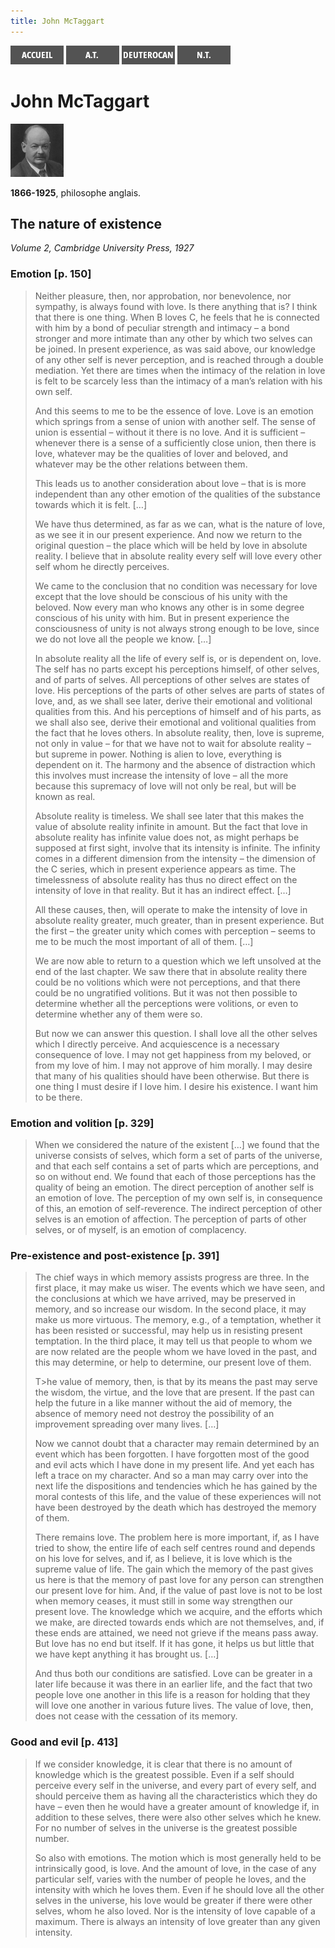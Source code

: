 ```yaml
---
title: John McTaggart
---
```

[<img src="/images/accueil.png">](/)
[<img src="/images/ancientestament.png">](/pages/ancientestament.html)
[<img src="/images/deuterocanoniques.png">](/pages/deuterocanoniques.html)
[<img src="/images/nouveautestament.png">](/pages/nouveautestament.html)

# John McTaggart

[<img src="/images/johnmctaggart.png">](https://fr.wikipedia.org/wiki/J._M._E._McTaggart)

**1866-1925**, philosophe anglais.


## The nature of existence <a name="arkhe"></a>
*Volume 2, Cambridge University Press, 1927*

### Emotion [p. 150]

>Neither pleasure, then, nor approbation, nor benevolence, nor sympathy, is always found with love. Is there anything that is? I think that there is one thing. When B loves C, he feels that he is connected with him by a bond of peculiar strength and intimacy – a bond stronger and more intimate than any other by which two selves can be joined. In present experience, as was said above, our knowledge of any other self is never perception, and is reached through a double mediation. Yet there are times when the intimacy of the relation in love is felt to be scarcely less than the intimacy of a man’s relation with his own self.
>
>And this seems to me to be the essence of love. Love is an emotion which springs from a sense of union with another self. The sense of union is essential – without it there is no love. And it is sufficient – whenever there is a sense of a sufficiently close union, then there is love, whatever may be the qualities of lover and beloved, and whatever may be the other relations between them.
>
>This leads us to another consideration about love – that is is more independent than any other emotion of the qualities of the substance towards which it is felt. […]
>
>We have thus determined, as far as we can, what is the nature of love, as we see it in our present experience. And now we return to the original question – the place which will be held by love in absolute reality. I believe that in absolute reality every self will love every other self whom he directly perceives.
>
>We came to the conclusion that no condition was necessary for love except that the love should be conscious of his unity with the beloved. Now every man who knows any other is in some degree conscious of his unity with him. But in present experience the consciousness of unity is not always strong enough to be love, since we do not love all the people we know. […]
>
>In absolute reality all the life of every self is, or is dependent on, love. The self has no parts except his perceptions himself, of other selves, and of parts of selves. All perceptions of other selves are states of love. His perceptions of the parts of other selves are parts of states of love, and, as we shall see later, derive their emotional and volitional qualities from this. And his perceptions of himself and of his parts, as we shall also see, derive their emotional and volitional qualities from the fact that he loves others. In absolute reality, then, love is supreme, not only in value – for that we have not to wait for absolute reality – but supreme in power. Nothing is alien to love, everything is dependent on it. The harmony and the absence of distraction which this involves must increase the intensity of love – all the more because this supremacy of love will not only be real, but will be known as real.
>
>Absolute reality is timeless. We shall see later that this makes the value of absolute reality infinite in amount. But the fact that love in absolute reality has infinite value does not, as might perhaps be supposed at first sight, involve that its intensity is infinite. The infinity comes in a different dimension from the intensity – the dimension of the C series, which in present experience appears as time. The timelessness of absolute reality has thus no direct effect on the intensity of love in that reality. But it has an indirect effect. […]
>
>All these causes, then, will operate to make the intensity of love in absolute reality greater, much greater, than in present experience. But the first – the greater unity which comes with perception – seems to me to be much the most important of all of them. […]
>
>We are now able to return to a question which we left unsolved at the end of the last chapter. We saw there that in absolute reality there could be no volitions which were not perceptions, and that there could be no ungratified volitions. But it was not then possible to determine whether all the perceptions were volitions, or even to determine whether any of them were so.
>
>But now we can answer this question. I shall love all the other selves which I directly perceive. And acquiescence is a necessary consequence of love. I may not get happiness from my beloved, or from my love of him. I may not approve of him morally. I may desire that many of his qualities should have been otherwise. But there is one thing I must desire if I love him. I desire his existence. I want him to be there.

### Emotion and volition [p. 329]

>When we considered the nature of the existent […] we found that the universe consists of selves, which form a set of parts of the universe, and that each self contains a set of parts which are perceptions, and so on without end. We found that each of those perceptions has the quality of being an emotion. The direct perception of another self is an emotion of love. The perception of my own self is, in consequence of this, an emotion of self-reverence. The indirect perception of other selves is an emotion of affection. The perception of parts of other selves, or of myself, is an emotion of complacency.

### Pre-existence and post-existence [p. 391]

>The chief ways in which memory assists progress are three. In the first place, it may make us wiser. The events which we have seen, and the conclusions at which we have arrived, may be preserved in memory, and so increase our wisdom. In the second place, it may make us more virtuous. The memory, e.g., of a temptation, whether it has been resisted or successful, may help us in resisting present temptation. In the third place, it may tell us that people to whom we are now related are the people whom we have loved in the past, and this may determine, or help to determine, our present love of them.
>
>T>he value of memory, then, is that by its means the past may serve the wisdom, the virtue, and the love that are present. If the past can help the future in a like manner without the aid of memory, the absence of memory need not destroy the possibility of an improvement spreading over many lives. […]
>
>Now we cannot doubt that a character may remain determined by an event which has been forgotten. I have forgotten most of the good and evil acts which I have done in my present life. And yet each has left a trace on my character. And so a man may carry over into the next life the dispositions and tendencies which he has gained by the moral contests of this life, and the value of these experiences will not have been destroyed by the death which has destroyed the memory of them.
>
>There remains love. The problem here is more important, if, as I have tried to show, the entire life of each self centres round and depends on his love for selves, and if, as I believe, it is love which is the supreme value of life. The gain which the memory of the past gives us here is that the memory of past love for any person can strengthen our present love for him. And, if the value of past love is not to be lost when memory ceases, it must still in some way strengthen our present love. The knowledge which we acquire, and the efforts which we make, are directed towards ends which are not themselves, and, if these ends are attained, we need not grieve if the means pass away. But love has no end but itself. If it has gone, it helps us but little that we have kept anything it has brought us. […]
>
>And thus both our conditions are satisfied. Love can be greater in a later life because it was there in an earlier life, and the fact that two people love one another in this life is a reason for holding that they will love one another in various future lives. The value of love, then, does not cease with the cessation of its memory.

### Good and evil [p. 413]

>If we consider knowledge, it is clear that there is no amount of knowledge which is the greatest possible. Even if a self should perceive every self in the universe, and every part of every self, and should perceive them as having all the characteristics which they do have – even then he would have a greater amount of knowledge if, in addition to these selves, there were also other selves which he knew. For no number of selves in the universe is the greatest possible number.
>
>So also with emotions. The motion which is most generally held to be intrinsically good, is love. And the amount of love, in the case of any particular self, varies with the number of people he loves, and the intensity with which he loves them. Even if he should love all the other selves in the universe, his love would be greater if there were other selves, whom he also loved. Nor is the intensity of love capable of a maximum. There is always an intensity of love greater than any given intensity.
